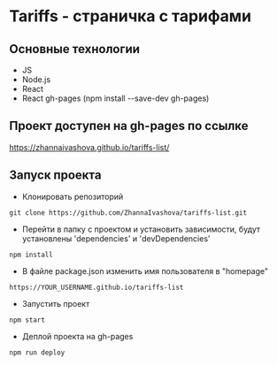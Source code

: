 # Tariffs - страничка с тарифами

## Основные технологии

- JS
- Node.js
- React
- React gh-pages
  (npm install --save-dev gh-pages)

## Проект доступен на gh-pages по ссылке

https://zhannaivashova.github.io/tariffs-list/

## Запуск проекта

- Клонировать репозиторий

```
git clone https://github.com/ZhannaIvashova/tariffs-list.git

```

- Перейти в папку с проектом и установить зависимости,
  будут установлены 'dependencies' и 'devDependencies'

```
npm install

```

- В файле package.json изменить имя пользователя в "homepage"

```
https://YOUR_USERNAME.github.io/tariffs-list

```

- Запустить проект

```
npm start

```

- Деплой проекта на gh-pages

```
npm run deploy

```
